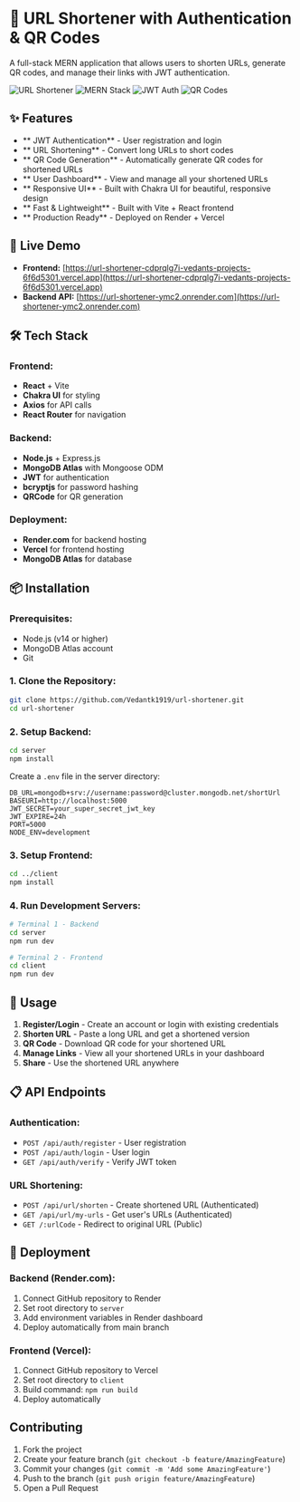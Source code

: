 # 🔗 URL Shortener with Authentication & QR Codes

A full-stack MERN application that allows users to shorten URLs, generate QR codes, and manage their links with JWT authentication.

![URL Shortener](https://img.shields.io/badge/URL-Shortener-blue) ![MERN Stack](https://img.shields.io/badge/MERN-Stack-green) ![JWT Auth](https://img.shields.io/badge/JWT-Auth-orange) ![QR Codes](https://img.shields.io/badge/QR-Codes-lightgrey)

## ✨ Features

- ** JWT Authentication** - User registration and login
- ** URL Shortening** - Convert long URLs to short codes
- ** QR Code Generation** - Automatically generate QR codes for shortened URLs
- ** User Dashboard** - View and manage all your shortened URLs
- ** Responsive UI** - Built with Chakra UI for beautiful, responsive design
- ** Fast & Lightweight** - Built with Vite + React frontend
- ** Production Ready** - Deployed on Render + Vercel

## 🚀 Live Demo

- **Frontend:** [https://url-shortener-cdprqlg7i-vedants-projects-6f6d5301.vercel.app](https://url-shortener-cdprqlg7i-vedants-projects-6f6d5301.vercel.app)
- **Backend API:** [https://url-shortener-ymc2.onrender.com](https://url-shortener-ymc2.onrender.com)

## 🛠️ Tech Stack

### Frontend:
- **React** + Vite
- **Chakra UI** for styling
- **Axios** for API calls
- **React Router** for navigation

### Backend:
- **Node.js** + Express.js
- **MongoDB Atlas** with Mongoose ODM
- **JWT** for authentication
- **bcryptjs** for password hashing
- **QRCode** for QR generation

### Deployment:
- **Render.com** for backend hosting
- **Vercel** for frontend hosting
- **MongoDB Atlas** for database

## 📦 Installation

### Prerequisites:
- Node.js (v14 or higher)
- MongoDB Atlas account
- Git

### 1. Clone the Repository:
```bash
git clone https://github.com/Vedantk1919/url-shortener.git
cd url-shortener
```

### 2. Setup Backend:
```bash
cd server
npm install
```

Create a `.env` file in the server directory:
```env
DB_URL=mongodb+srv://username:password@cluster.mongodb.net/shortUrl
BASEURI=http://localhost:5000
JWT_SECRET=your_super_secret_jwt_key
JWT_EXPIRE=24h
PORT=5000
NODE_ENV=development
```

### 3. Setup Frontend:
```bash
cd ../client
npm install
```

### 4. Run Development Servers:
```bash
# Terminal 1 - Backend
cd server
npm run dev

# Terminal 2 - Frontend
cd client
npm run dev
```

## 🎯 Usage

1. **Register/Login** - Create an account or login with existing credentials
2. **Shorten URL** - Paste a long URL and get a shortened version
3. **QR Code** - Download QR code for your shortened URL
4. **Manage Links** - View all your shortened URLs in your dashboard
5. **Share** - Use the shortened URL anywhere

## 📋 API Endpoints

### Authentication:
- `POST /api/auth/register` - User registration
- `POST /api/auth/login` - User login
- `GET /api/auth/verify` - Verify JWT token

### URL Shortening:
- `POST /api/url/shorten` - Create shortened URL (Authenticated)
- `GET /api/url/my-urls` - Get user's URLs (Authenticated)
- `GET /:urlCode` - Redirect to original URL (Public)

## 🚀 Deployment

### Backend (Render.com):
1. Connect GitHub repository to Render
2. Set root directory to `server`
3. Add environment variables in Render dashboard
4. Deploy automatically from main branch

### Frontend (Vercel):
1. Connect GitHub repository to Vercel
2. Set root directory to `client`
3. Build command: `npm run build`
4. Deploy automatically

## Contributing

1. Fork the project
2. Create your feature branch (`git checkout -b feature/AmazingFeature`)
3. Commit your changes (`git commit -m 'Add some AmazingFeature'`)
4. Push to the branch (`git push origin feature/AmazingFeature`)
5. Open a Pull Request

